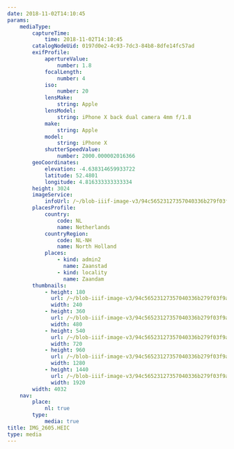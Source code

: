 ```yaml
---
date: 2018-11-02T14:10:45
params:
    mediaType:
        captureTime:
            time: 2018-11-02T14:10:45
        catalogNodeUid: 0197d0e2-4c93-7dc3-84b8-8dfe14fc57ad
        exifProfile:
            apertureValue:
                number: 1.8
            focalLength:
                number: 4
            iso:
                number: 20
            lensMake:
                string: Apple
            lensModel:
                string: iPhone X back dual camera 4mm f/1.8
            make:
                string: Apple
            model:
                string: iPhone X
            shutterSpeedValue:
                number: 2000.000002016366
        geoCoordinates:
            elevation: -4.638314659933722
            latitude: 52.4801
            longitude: 4.816333333333334
        height: 3024
        imageService:
            infoUrl: /~/blob-iiif-image-v3/94c56523127357040336b279f03f9a6296ae26315d32c0dbf14f3aee65283ce7/info.json
        placesProfile:
            country:
                code: NL
                name: Netherlands
            countryRegion:
                code: NL-NH
                name: North Holland
            places:
                - kind: admin2
                  name: Zaanstad
                - kind: locality
                  name: Zaandam
        thumbnails:
            - height: 180
              url: /~/blob-iiif-image-v3/94c56523127357040336b279f03f9a6296ae26315d32c0dbf14f3aee65283ce7/full/240%2C180/0/default.jpg
              width: 240
            - height: 360
              url: /~/blob-iiif-image-v3/94c56523127357040336b279f03f9a6296ae26315d32c0dbf14f3aee65283ce7/full/480%2C360/0/default.jpg
              width: 480
            - height: 540
              url: /~/blob-iiif-image-v3/94c56523127357040336b279f03f9a6296ae26315d32c0dbf14f3aee65283ce7/full/720%2C540/0/default.jpg
              width: 720
            - height: 960
              url: /~/blob-iiif-image-v3/94c56523127357040336b279f03f9a6296ae26315d32c0dbf14f3aee65283ce7/full/1280%2C960/0/default.jpg
              width: 1280
            - height: 1440
              url: /~/blob-iiif-image-v3/94c56523127357040336b279f03f9a6296ae26315d32c0dbf14f3aee65283ce7/full/1920%2C1440/0/default.jpg
              width: 1920
        width: 4032
    nav:
        place:
            nl: true
        type:
            media: true
title: IMG_2605.HEIC
type: media
---
```

